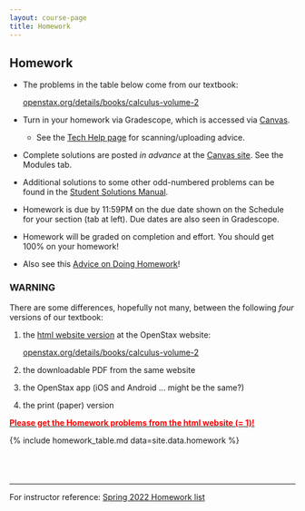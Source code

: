 ```yaml
---
layout: course-page
title: Homework
---
```


## Homework

  * The problems in the table below come from our textbook:

    [openstax.org/details/books/calculus-volume-2](https://openstax.org/details/books/calculus-volume-2)

  * Turn in your homework via Gradescope, which is accessed via [Canvas](https://canvas.alaska.edu/courses/16194).
    * See the [Tech Help page](techHelp.html) for scanning/uploading advice.
  * Complete solutions are posted _in advance_ at the [Canvas site](https://canvas.alaska.edu/courses/16194).  See the Modules tab.
  * Additional solutions to some other odd-numbered problems can be found in the [Student Solutions Manual](https://openstax.org/details/books/calculus-volume-2?Student%20resources).
  * Homework is due by 11:59PM on the due date shown on the Schedule for your section (tab at left).  Due dates are also seen in Gradescope.
  * Homework will be graded on completion and effort.  You should get 100% on your homework!
  * Also see this [Advice on Doing Homework](hw-advice.html)!

### WARNING

There are some differences, hopefully not many, between the following *four* versions of our textbook:
  1. the [html website version](https://openstax.org/details/books/calculus-volume-2) at the OpenStax website:

      [openstax.org/details/books/calculus-volume-2](https://openstax.org/details/books/calculus-volume-2)

  2. the downloadable PDF from the same website
  3. the OpenStax app (iOS and Android ... might be the same?)
  4. the print (paper) version

[<span style="font-weight: bold; color: red;">Please get the Homework problems from the html website (= 1)!</span>](https://openstax.org/details/books/calculus-volume-2)

{% include homework_table.md  data=site.data.homework %}

<div style="padding-bottom: 40px"></div>

---
For instructor reference: [Spring 2022 Homework list](homeworkS22.html)
